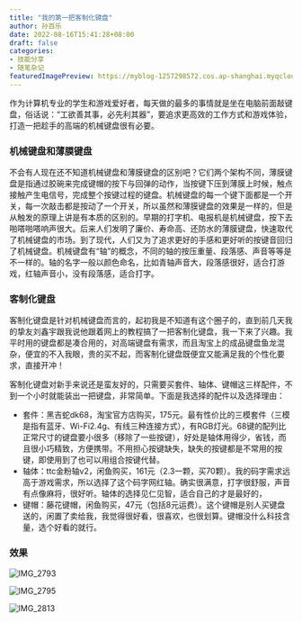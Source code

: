 ```yaml
---
title: "我的第一把客制化键盘"
author: 孙百乐
date: 2022-08-16T15:41:28+08:00
draft: false
categories: 
- 技能分享
- 随笔杂记
featuredImagePreview: https://myblog-1257298572.cos.ap-shanghai.myqcloud.com/img/IMG_2795.jpeg
---
```


作为计算机专业的学生和游戏爱好者，每天做的最多的事情就是坐在电脑前面敲键盘，俗话说：“工欲善其事，必先利其器”，要追求更高效的工作方式和游戏体验，打造一把趁手的高端的机械键盘很有必要。

### 机械键盘和薄膜键盘

不会有人现在还不知道机械键盘和薄膜键盘的区别吧？它们两个架构不同，薄膜键盘是指通过胶碗来完成键帽的按下与回弹的动作，当按键下压到薄膜上时候，触点接触产生电信号，完成整个按键过程的键盘。机械键盘的每一个键下面都是一个开关，每一次敲击都是按动了一个开关，所以虽然和薄膜键盘的效果是一样的，但是从触发的原理上讲是有本质的区别的。早期的打字机、电报机是机械键盘，按下去啪嗒啪嗒响声很大。后来人们发明了廉价、寿命高、还防水的薄膜键盘，快速取代了机械键盘的市场。到了现代，人们又为了追求更好的手感和更好听的按键音回归了机械键盘。机械键盘有“轴”的概念，不同的轴的按压重量、段落感、声音等等是不一样的。轴的名字一般以颜色命名，比如青轴声音大，段落感很好，适合打游戏，红轴声音小，没有段落感，适合打字。

### 客制化键盘

客制化键盘是针对机械键盘而言的，起初我是不知道有这个圈子的，直到前几天我的挚友刘鑫宇跟我说他跟着网上的教程搞了一把客制化键盘，我一下来了兴趣。我平时用的键盘都是凑合用的，对高端键盘有需求，而且淘宝上的成品键盘鱼龙混杂，便宜的不入我眼，贵的买不起，而客制化键盘既便宜又能满足我的个性化要求，直接开冲！

客制化键盘对新手来说还是蛮友好的，只需要买套件、轴体、键帽这三样配件，不到一个小时就能装出一把键盘，非常简单。下面是我选择的配件以及选择理由：

* 套件：黑吉蛇dk68，淘宝官方店购买，175元。最有性价比的三模套件（三模是指有蓝牙、Wi-Fi2.4g、有线三种连接方式），有RGB灯光。68键的配列比正常尺寸的键盘要小很多（移除了一些按键），好处是轴体用得少，省钱，而且很小巧精致，方便携带。不用担心按键缺失，缺失的按键都是不常用的按键，即使用到了也可以用组合按键代替。
* 轴体：ttc金粉轴v2，闲鱼购买，161元（2.3一颗，买70颗）。我的码字需求远高于游戏需求，所以选择了这个码字网红轴。确实很满意，打字很舒服，声音有点像麻将，很好听。轴体的选择见仁见智，适合自己的才是最好的，
* 键帽：藤花键帽，闲鱼购买，47元（包括8元运费）。这个键帽是别人买键盘送的，闲置了卖给我，我觉得很好看，很喜欢，也很划算。键帽没什么科技含量，选个好看的就行。

### 效果

![IMG_2793](https://myblog-1257298572.cos.ap-shanghai.myqcloud.com/img/IMG_2793.jpeg)

![IMG_2795](https://myblog-1257298572.cos.ap-shanghai.myqcloud.com/img/IMG_2795.jpeg)

![IMG_2813](https://myblog-1257298572.cos.ap-shanghai.myqcloud.com/img/IMG_2813.jpeg)
